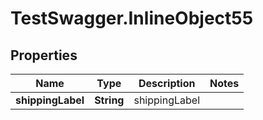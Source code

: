 # TestSwagger.InlineObject55

## Properties

Name | Type | Description | Notes
------------ | ------------- | ------------- | -------------
**shippingLabel** | **String** | shippingLabel | 


